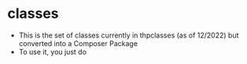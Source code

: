 # classes

* This is the set of classes currently in thpclasses (as of 12/2022) but converted into a Composer Package
* To use it, you just do 
```composer require thpglobal/classes
```
